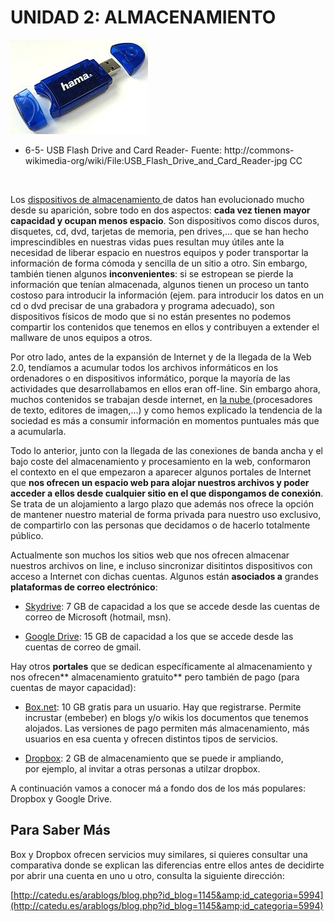 
# UNIDAD 2: ALMACENAMIENTO


![](img/220px-USB_Flash_Drive_and_Card_Reader.jpg)

- 6-5- USB Flash Drive and Card Reader- Fuente: http://commons-wikimedia-org/wiki/File:USB_Flash_Drive_and_Card_Reader-jpg CC

 

Los [dispositivos de almacenamiento ](http://es.wikipedia.org/wiki/Dispositivo_de_almacenamiento_de_datos)de datos han evolucionado mucho desde su aparición, sobre todo en dos aspectos: **cada vez tienen mayor capacidad y ocupan menos espacio**. Son dispositivos como discos duros, disquetes, cd, dvd, tarjetas de memoria, pen drives,... que se han hecho imprescindibles en nuestras vidas pues resultan muy útiles ante la necesidad de liberar espacio en nuestros equipos y poder transportar la información de forma cómoda y sencilla de un sitio a otro. Sin embargo, también tienen algunos **inconvenientes**: si se estropean se pierde la información que tenían almacenada, algunos tienen un proceso un tanto costoso para introducir la información (ejem. para introducir los datos en un cd o dvd precisar de una grabadora y programa adecuado), son dispositivos físicos de modo que si no están presentes no podemos compartir los contenidos que tenemos en ellos y contribuyen a extender el mallware de unos equipos a otros.

Por otro lado, antes de la expansión de Internet y de la llegada de la Web 2.0, tendíamos a acumular todos los archivos informáticos en los ordenadores o en dispositivos informático, porque la mayoría de las actividades que desarrollabamos en ellos eran off-line. Sin embargo ahora, muchos contenidos se trabajan desde internet, en [la nube ](http://es.wikipedia.org/wiki/Almacenamiento_en_nube)(procesadores de texto, editores de imagen,...) y como hemos explicado la tendencia de la sociedad es más a consumir información en momentos puntuales más que a acumularla.

Todo lo anterior, junto con la llegada de las conexiones de banda ancha y el bajo coste del almacenamiento y procesamiento en la web, conformaron el contexto en el que empezaron a aparecer algunos portales de Internet que **nos ofrecen un espacio web para alojar nuestros archivos y poder acceder a ellos desde cualquier sitio en el que dispongamos de conexión**. Se trata de un alojamiento a largo plazo que además nos ofrece la opción de mantener nuestro material de forma privada para nuestro uso exclusivo, de compartirlo con las personas que decidamos o de hacerlo totalmente público.

Actualmente son muchos los sitios web que nos ofrecen almacenar nuestros archivos on line, e incluso sincronizar disitintos dispositivos con acceso a Internet con dichas cuentas. Algunos están **asociados a** grandes **plataformas de correo electrónico**:

- [Skydrive](https://login.live.com/login.srf?wa=wsignin1.0&amp;rpsnv=11&amp;ct=1385493611&amp;rver=6.2.6289.0&amp;wp=MBI_SSL_SHARED&amp;wreply=https:%2F%2Fskydrive.live.com%2F%3Fmkt%3Des-ES&amp;lc=3082&amp;id=250206&amp;cbcxt=sky&amp;mkt=es-ES&amp;cbcxt=sky): 7 GB de capacidad a los que se accede desde las cuentas de correo de Microsoft (hotmail, msn).

- [Google Drive](http://www.google.com/drive/about.html?usp=ad_search&amp;gclid=CIaH39GVg7sCFVMPtAodVlUAmw): 15 GB de capacidad a los que se accede desde las cuentas de correo de gmail.

Hay otros **portales** que se dedican específicamente al almacenamiento y nos ofrecen** almacenamiento gratuito** pero también de pago (para cuentas de mayor capacidad):

- [Box.net](https://www.box.com/home/): 10 GB gratis para un usuario. Hay que registrarse. Permite incrustar (embeber) en blogs y/o wikis los documentos que tenemos alojados. Las versiones de pago permiten más almacenamiento, más usuarios en esa cuenta y ofrecen distintos tipos de servicios.

- [Dropbox](https://www.dropbox.com/): 2 GB de almacenamiento que se puede ir ampliando, por ejemplo, al invitar a otras personas a utilzar dropbox.

A continuación vamos a conocer má a fondo dos de los más populares: Dropbox y Google Drive.

## Para Saber Más

Box y Dropbox ofrecen servicios muy similares, si quieres consultar una comparativa donde se explican las diferencias entre ellos antes de decidirte por abrir una cuenta en uno u otro, consulta la siguiente dirección:

[http://catedu.es/arablogs/blog.php?id_blog=1145&amp;id_categoria=5994](http://catedu.es/arablogs/blog.php?id_blog=1145&amp;id_categoria=5994)


